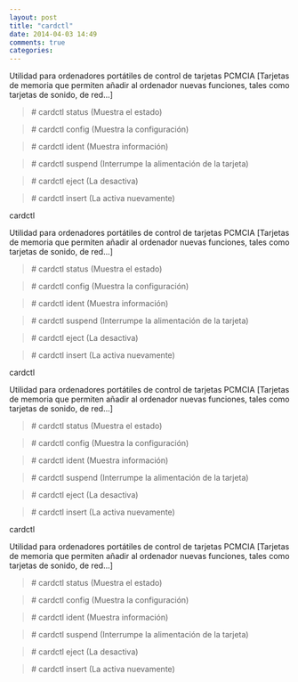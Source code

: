 ```yaml
---
layout: post
title: "cardctl"
date: 2014-04-03 14:49
comments: true
categories: 
---
```

Utilidad para ordenadores portátiles de control de tarjetas PCMCIA [Tarjetas de memoria que permiten añadir al ordenador nuevas funciones, tales como tarjetas de sonido, de red...]

>\# cardctl status (Muestra el estado)

>\# cardctl config (Muestra la configuración)

>\# cardctl ident (Muestra información)

>\# cardctl suspend (Interrumpe la alimentación de la tarjeta)

>\# cardctl eject (La desactiva)

>\# cardctl insert (La activa nuevamente)

cardctl

Utilidad para ordenadores portátiles de control de tarjetas PCMCIA [Tarjetas de memoria que permiten añadir al ordenador nuevas funciones, tales como tarjetas de sonido, de red...]

>\# cardctl status (Muestra el estado)

>\# cardctl config (Muestra la configuración)

>\# cardctl ident (Muestra información)

>\# cardctl suspend (Interrumpe la alimentación de la tarjeta)

>\# cardctl eject (La desactiva)

>\# cardctl insert (La activa nuevamente)

cardctl

Utilidad para ordenadores portátiles de control de tarjetas PCMCIA [Tarjetas de memoria que permiten añadir al ordenador nuevas funciones, tales como tarjetas de sonido, de red...]

>\# cardctl status (Muestra el estado)

>\# cardctl config (Muestra la configuración)

>\# cardctl ident (Muestra información)

>\# cardctl suspend (Interrumpe la alimentación de la tarjeta)

>\# cardctl eject (La desactiva)

>\# cardctl insert (La activa nuevamente)

cardctl

Utilidad para ordenadores portátiles de control de tarjetas PCMCIA [Tarjetas de memoria que permiten añadir al ordenador nuevas funciones, tales como tarjetas de sonido, de red...]

>\# cardctl status (Muestra el estado)

>\# cardctl config (Muestra la configuración)

>\# cardctl ident (Muestra información)

>\# cardctl suspend (Interrumpe la alimentación de la tarjeta)

>\# cardctl eject (La desactiva)

>\# cardctl insert (La activa nuevamente)

